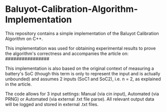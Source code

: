 # Baluyot-Calibration-Algorithm-Implementation
This repository contains a simple implementation of the Baluyot Calibration Algorithm on C++.

This implementation was used for obtaining experimental results to prove the algorithm's correctness and accompanies the article on:
################

This implementation is also based on the original context of measuring a battery's SoC (though this term is only to represent the input and is actually unbounded) and assumes 2 inputs (SoC1 and SoC2), i.e. n = 2, as explained in the article.

The code allows for 3 input settings: Manual (via cin input), Automated (via PRNG) or Automated (via external .txt file parse).
All relevant output data will be logged and stored in external .txt files.
